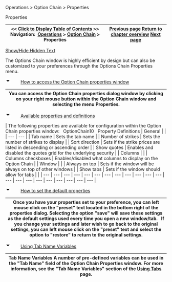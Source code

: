 ﻿


Operations \> Option Chain \> Properties






















Properties







| \<\< [Click to Display Table of Contents](properties_option_chain.md) \>\> **Navigation:**     [Operations](operations-1.md) \> [Option Chain](option-chain-1.md) \> Properties | [Previous page](submitting_orders_option_chain-1.md) [Return to chapter overview](option-chain-1.md) [Next page](order_entry-1.md) |
| --- | --- |




[Show/Hide Hidden Text](javascript:HMToggleExpandAll(!HMAnyToggleOpen()) "Click to open/close expanding sections")









The Options Chain window is highly efficient by design but can also be customized to your preferences through the Options Chain Properties menu.


![tog_minus](tog_minus-1.gif)        [How to access the Option Chain properties window](javascript:HMToggle('toggle','HowtoaccesstheOptionChainpropertieswindow','HowtoaccesstheOptionChainpropertieswindow_ICON'))




| You can access the Option Chain properties dialog window by clicking on your right mouse button within the Option Chain window and selecting the menu Properties. |
| --- |



![tog_minus](tog_minus-1.gif)        [Available properties and definitions](javascript:HMToggle('toggle','AvailablePropertiesAndDefinitions','AvailablePropertiesAndDefinitions_ICON'))




| The following properties are available for configuration within the Option Chain properties window:   OptionChain10   Property Definitions   | General | | | --- | --- | | Tab name | Sets the tab name | | Number of strikes | Sets the number of strikes to display | | Sort direction | Sets if the strike prices are listed in descending or ascending order | | Show quotes | Enables and disabled the quotes grid for the underlying security | | Columns | | | Columns checkboxes | Enables/disabled what columns to display on the Option Chain | | Window | | | Always on top | Sets if the window will be always on top of other windows | | Show tabs | Sets if the window should allow for tabs | |
| --- | --- | --- | --- | --- | --- | --- | --- | --- | --- | --- | --- | --- | --- | --- | --- | --- | --- | --- | --- | --- |



![tog_minus](tog_minus-1.gif)        [How to set the default properties](javascript:HMToggle('toggle','HowToSetTheDefaultProperties','HowToSetTheDefaultProperties_ICON'))




| Once you have your properties set to your preference, you can left mouse click on the "preset" text located in the bottom right of the properties dialog. Selecting the option "save" will save these settings as the default settings used every time you open a new window/tab.   If you change your settings and later wish to go back to the original settings, you can left mouse click on the "preset" text and select the option to "restore" to return to the original settings. |
| --- |



![tog_minus](tog_minus-1.gif)        [Using Tab Name Variables](javascript:HMToggle('toggle','UsingTabNameVariables','UsingTabNameVariables_ICON'))




| Tab Name Variables A number of pre\-defined variables can be used in the "Tab Name" field of the Option Chain Properties window. For more information, see the "Tab Name Variables" section of the [Using Tabs](using_tabs-1.md) page. |
| --- |










